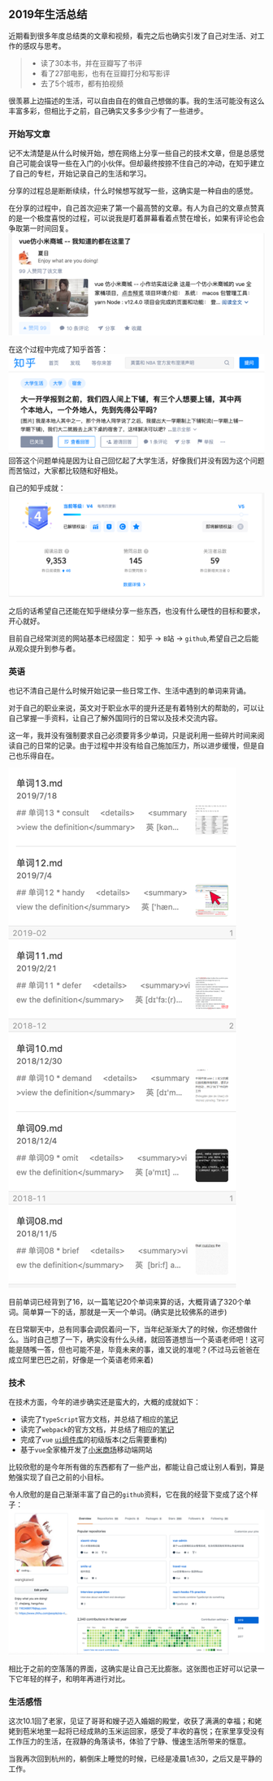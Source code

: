 ## 2019年生活总结
近期看到很多年度总结类的文章和视频，看完之后也确实引发了自己对生活、对工作的感叹与思考。

> * 读了30本书，并在豆瓣写了书评
> * 看了27部电影，也有在豆瓣打分和写影评
> * 去了5个城市，都有拍视频

很羡慕上边描述的生活，可以自由自在的做自己想做的事。我的生活可能没有这么丰富多彩，但相比于之前，自己确实又多多少少有了一些进步。

### 开始写文章
记不太清楚是从什么时候开始，想在网络上分享一些自己的技术文章，但是总感觉自己可能会误导一些在入门的小伙伴。但却最终按捺不住自己的冲动，在知乎建立了自己的专栏，开始记录自己的生活和学习。

分享的过程总是断断续续，什么时候想写就写一些，这确实是一种自由的感觉。  

在分享的过程中，自己首次迎来了第一个最高赞的文章。有人为自己的文章点赞真的是一个极度喜悦的过程，可以说我是盯着屏幕看着点赞在增长，如果有评论也会争取第一时间回复。
![](https://raw.githubusercontent.com/wangkaiwd/drawing-bed/master/zhihu-most-achievement.png)

在这个过程中完成了知乎首答：
![](https://raw.githubusercontent.com/wangkaiwd/drawing-bed/master/zhihu-first-answer.png)
回答这个问题单纯是因为让自己回忆起了大学生活，好像我们并没有因为这个问题而苦恼过，大家都比较随和好相处。

自己的知乎成就：  
![](https://raw.githubusercontent.com/wangkaiwd/drawing-bed/master/zhihu-person-profile.png)

之后的话希望自己还能在知乎继续分享一些东西，也没有什么硬性的目标和要求，开心就好。

目前自己经常浏览的网站基本已经固定： 知乎 -> `B`站 -> `github`,希望自己之后能从观众提升到参与者。

### 英语
也记不清自己是什么时候开始记录一些日常工作、生活中遇到的单词来背诵。

对于自己的职业来说，英文对于职业水平的提升还是有着特别大的帮助的，可以让自己掌握一手资料，让自己了解外国同行的日常以及技术交流内容。

这一年，我并没有强制要求自己必须要背多少单词，只是说利用一些碎片时间来阅读自己的日常的记录。由于过程中并没有给自己施加压力，所以进步缓慢，但是自己也乐得自在。

![](https://raw.githubusercontent.com/wangkaiwd/drawing-bed/master/conclusion-2019-word.png)

目前单词已经背到了16，以一篇笔记20个单词来算的话，大概背诵了320个单词。简单算一下的话，那就是一天一个单词。(确实是比较佛系的进步)

在日常聊天中，总有同事会调侃着问一下，当年纪渐渐大了的时候，你还想做什么。当时自己想了一下，确实没有什么头绪，就回答道想当一个英语老师吧！这可能是随嘴一答，但也可能不是，毕竟未来的事，谁又说的准呢？(不过马云爸爸在成立阿里巴巴之前，好像是一个英语老师来着)

### 技术

在技术方面，今年的进步确实还是蛮大的，大概的成就如下：  

* 读完了`TypeScript`官方文档，并总结了相应的[笔记](https://github.com/wangkaiwd/typescript-notes)
* 读完了`webpack`的官方文档，并总结了相应的[笔记](https://github.com/wangkaiwd/webpack-in-depth)
* 完成了`vue` [`ui`组件库](https://wangkaiwd.github.io/smile-ui/)的初级版本(之后需要重构)
* 基于`vue`全家桶开发了[小米商场](https://wangkaiwd.github.io/xiaomi-shop/)移动端网站

比较欣慰的是今年所有做的东西都有了一些产出，都能让自己或让别人看到，算是勉强实现了自己之前的小目标。

令人欣慰的是自己渐渐丰富了自己的`github`资料，它在我的经营下变成了这个样子：  
![](https://raw.githubusercontent.com/wangkaiwd/drawing-bed/master/conclusion-2019-github.png)

相比于之前的空落落的界面，这确实是让自己无比膨胀。这张图也正好可以记录一下它年轻的样子，和明年再进行对比。

### 生活感悟
这次10.1回了老家，见证了哥哥和嫂子迈入婚姻的殿堂，收获了满满的幸福；和姥姥到苞米地里一起将已经成熟的玉米运回家，感受了丰收的喜悦；在家里享受没有工作压力的生活，在寂静的角落读书，体验了宁静、慢速生活所带来的惬意。

当我再次回到杭州的，躺倒床上睡觉的时候，已经是凌晨1点30，之后又是平静的工作。

